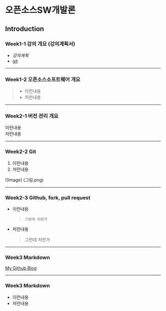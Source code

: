 # **오픈소스SW개발론**

## Introduction

### Week1-1 강의 개요 (강의계획서)
* _강의계획_
* [git](http://www.gihub.com)

-------------
### Week1-2 오픈소스소프트웨어 개요
>* 이런내용
>* 저런내용

-------------
### Week2-1 버전 관리 개요
  이런내용  
  저런내용

-------------
### Week2-2 Git
1. 이런내용
2. 저런내용

![Image] (그림.png)

-------------
### Week2-3 Github, fork, pull request
* 이런내용
  > `그런데 이런거`
* 저런내용
  > 그런데 저런거

-------------
### Week3 Markdown

[My Github Blog](https://github.com/kkanuseobin)

-------------
### Week3     Markdown
* 이런내용
* 저런내용
